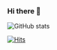 ### Hi there 👋

![GitHub stats](https://github-readme-stats.vercel.app/api?username=computerphilosopher&count_private=true&show_icons=true&theme=dracula)

[![Hits](https://hits.seeyoufarm.com/api/count/incr/badge.svg?url=https%3A%2F%2Fgithub.com%2Fcomputerphilosopher%2Fcomputerphilosopher&count_bg=%2379C83D&title_bg=%23555555&icon=&icon_color=%23E7E7E7&title=hits&edge_flat=false)](https://hits.seeyoufarm.com)
